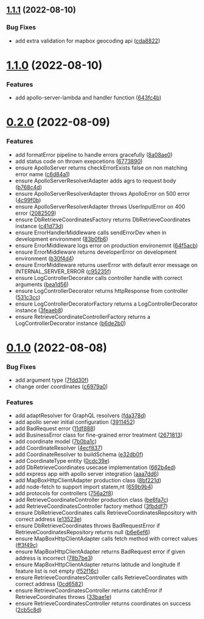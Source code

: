 ## [1.1.1](https://github.com/DiegoSalas27/cloud-backend-test/compare/v1.1.0...v1.1.1) (2022-08-10)


### Bug Fixes

* add extra validation for mapbox geocoding api ([cda8822](https://github.com/DiegoSalas27/cloud-backend-test/commit/cda882250b261b6e4b80f448f343a724ada67b33))



# [1.1.0](https://github.com/DiegoSalas27/cloud-backend-test/compare/v0.2.0...v1.1.0) (2022-08-10)


### Features

* add apollo-server-lambda and handler function ([643fc4b](https://github.com/DiegoSalas27/cloud-backend-test/commit/643fc4bc8407dd3b545d1576182d0d4a1746a2fa))



# [0.2.0](https://github.com/DiegoSalas27/cloud-backend-test/compare/v0.1.0...v0.2.0) (2022-08-09)


### Features

* add formatError pipeline to handle errors gracefully ([8a08ae0](https://github.com/DiegoSalas27/cloud-backend-test/commit/8a08ae03a76025f95768ec9ab9746536c9c18c97))
* add status code on thrown exepcetions ([6773890](https://github.com/DiegoSalas27/cloud-backend-test/commit/67738902702fc0fe6e74ccb4a772b081b1ed08b3))
* ensure ApolloServer returns checkErrorExists false on non matching error name ([c6d84a1](https://github.com/DiegoSalas27/cloud-backend-test/commit/c6d84a1c11fefdc34c93a24db29946a1d8466143))
* ensure ApolloServerResolverAdapter adds agrs to request body ([b768c4d](https://github.com/DiegoSalas27/cloud-backend-test/commit/b768c4d6f132220ba6f96d847d293dd18015fc1a))
* ensure ApolloServerResolverAdapter throws ApolloError on 500 error ([4c99f0b](https://github.com/DiegoSalas27/cloud-backend-test/commit/4c99f0b4f89ba196e1382762a409a90128fc8d46))
* ensure ApolloServerResolverAdapter throws UserInputError on 400 error ([2082509](https://github.com/DiegoSalas27/cloud-backend-test/commit/20825093f1e12cd5b6b6a61444318882d2864910))
* ensure DbRetrieveCoordinatesFactory returns DbRetrieveCoordinates instance ([c41d73d](https://github.com/DiegoSalas27/cloud-backend-test/commit/c41d73d3583315c11ce9f1ae0ee6c83ee1a22b42))
* ensure ErrorHandlerMiddleware calls sendErrorDev when in development environment ([83b0fb6](https://github.com/DiegoSalas27/cloud-backend-test/commit/83b0fb687adb889a5b4b2a1403af425263dd15e3))
* ensure ErrorMiddleware logs error on production environemnt ([64f5acb](https://github.com/DiegoSalas27/cloud-backend-test/commit/64f5acb702c429d1299325430f36903774673bf8))
* ensure ErrorMiddleware returns developerError on development environment ([b30f4d4](https://github.com/DiegoSalas27/cloud-backend-test/commit/b30f4d4b1e1d160ef1a6a580a6ba962b90bcd826))
* ensure ErrorMiddleware returns userError with default error message on INTERNAL_SERVER_ERROR ([c95235f](https://github.com/DiegoSalas27/cloud-backend-test/commit/c95235f836ca8e5c9b2141949874c1b680b1d86e))
* ensure LogControllerDecorator calls controller handle with correct arguments ([bea1d56](https://github.com/DiegoSalas27/cloud-backend-test/commit/bea1d5671a10f9aac45547751127f5da46d18e5f))
* ensure LogControllerDecorator returns httpResponse from controller ([531c3cc](https://github.com/DiegoSalas27/cloud-backend-test/commit/531c3cc58eb0a0ad4be04279f070393f24f3e8cf))
* ensure LogControllerDecoratorFactory returns a LogControllerDecorator instance ([3feaeb8](https://github.com/DiegoSalas27/cloud-backend-test/commit/3feaeb8c0bf3e2c50cb5d1d81e2bc4bbf8a6c6e7))
* ensure RetrieveCoordinateControllerFactory returns a LogControllerDecorator instance ([b6de2b0](https://github.com/DiegoSalas27/cloud-backend-test/commit/b6de2b0afab32f9a33804f27770bd76d9edf0425))



# [0.1.0](https://github.com/DiegoSalas27/cloud-backend-test/compare/7b0ba1c0b2bfedc36703c745ed341ba2b7794acb...v0.1.0) (2022-08-08)


### Bug Fixes

* add argument type ([7fdd30f](https://github.com/DiegoSalas27/cloud-backend-test/commit/7fdd30f9759e5e0b5ea21d8fc2e8a668a45de680))
* change order coordinates ([c6979a0](https://github.com/DiegoSalas27/cloud-backend-test/commit/c6979a0c982b68274cfd9475beb0f34565d384e8))


### Features

* add adaptResolver for GraphQL resolvers ([fda378d](https://github.com/DiegoSalas27/cloud-backend-test/commit/fda378db2e4678701065aea5efa39cb39880285e))
* add apollo server initial configuration ([3911452](https://github.com/DiegoSalas27/cloud-backend-test/commit/3911452a3e4e0762aad77ae91fd7c59e6f9500a8))
* add BadRequest error ([11df888](https://github.com/DiegoSalas27/cloud-backend-test/commit/11df888a2b805c071cfdc1e178dcc43208697377))
* add BusinessError class for fine-grained error treatment ([2671813](https://github.com/DiegoSalas27/cloud-backend-test/commit/26718138a4628fa898063644dae09bd10719a731))
* add coordinate model ([7b0ba1c](https://github.com/DiegoSalas27/cloud-backend-test/commit/7b0ba1c0b2bfedc36703c745ed341ba2b7794acb))
* add CoordinateResolver ([4ecf837](https://github.com/DiegoSalas27/cloud-backend-test/commit/4ecf8378ee719498f66182e2326cd49abcd17dbe))
* add CoordinateResolver to buildSchema ([e32db0f](https://github.com/DiegoSalas27/cloud-backend-test/commit/e32db0fc46e522ea1b3f3c1b0586e4fa75f7d291))
* add CoordinateType entity ([0cdc39e](https://github.com/DiegoSalas27/cloud-backend-test/commit/0cdc39eb047281cfed478831effc163669b1a9f7))
* add DbRetrieveCoordinates usecase implementation ([662b4ed](https://github.com/DiegoSalas27/cloud-backend-test/commit/662b4edfc5907edebce0f4428c0cca3a8e847f71))
* add express app with apollo server integration ([aaa7dd6](https://github.com/DiegoSalas27/cloud-backend-test/commit/aaa7dd67c27c9f97c1de2b23ace8d6387e0531ea))
* add MapBoxHttpClientAdapter production class ([8bf221d](https://github.com/DiegoSalas27/cloud-backend-test/commit/8bf221d8024aa1aebf31769aa25119ff4726af74))
* add node-fetch to support import statem,nt ([659b9b4](https://github.com/DiegoSalas27/cloud-backend-test/commit/659b9b479ee8ba1dbe8dad53d0b22fa9346ba00b))
* add protocols for controllers ([756a2f8](https://github.com/DiegoSalas27/cloud-backend-test/commit/756a2f8a5e46b45a2c172aa5e485b50ee38a5ad6))
* add RetrieveCoordinateController production class ([be6fa7c](https://github.com/DiegoSalas27/cloud-backend-test/commit/be6fa7ccc1176ba22a43ba499c329e7dc3a91e2f))
* add RetrieveCoordinatesController factory method ([3fbddf7](https://github.com/DiegoSalas27/cloud-backend-test/commit/3fbddf79e0ce7c0cc3771da998c465b4d3065767))
* ensure DbRetrieveCoordinates calls RetrieveCoordinatesRepository with correct address ([e13523e](https://github.com/DiegoSalas27/cloud-backend-test/commit/e13523ea59bc812e97f35ee535c59e2a2639a2dc))
* ensure DbRetrieveCoordinates throws BadRequestError if RetrieveCoordinatesRepository returns null ([b6e6ef6](https://github.com/DiegoSalas27/cloud-backend-test/commit/b6e6ef6d646e0c7407bf4ccadb096329dc0a0ae7))
* ensure MapBoxHttpClientAdapter calls fetch method with correct values ([ff3f49c](https://github.com/DiegoSalas27/cloud-backend-test/commit/ff3f49c28b10d430b507de0367b6ce6a707b55f8))
* ensure MapBoxHttpClientAdapter returns BadRequest error if given address is incorrect ([78b7be3](https://github.com/DiegoSalas27/cloud-backend-test/commit/78b7be3b90ba75366261e17f60cff177378ce592))
* ensure MapBoxHttpClientAdapter returns latitude and longitude if feature list is not empty ([f52f16c](https://github.com/DiegoSalas27/cloud-backend-test/commit/f52f16cf64a8edc9d74ff942efc8163770721d89))
* ensure RetrieveCoordinatesController calls RetrieveCoordinates with correct address ([0cd6582](https://github.com/DiegoSalas27/cloud-backend-test/commit/0cd658288bba52760971ca72306862f3705c5380))
* ensure RetrieveCoordinatesController returns catchError if RetrieveCoordinates throws ([33bae1e](https://github.com/DiegoSalas27/cloud-backend-test/commit/33bae1ea74cd922bc48595ff9d2149d9e6f3e500))
* ensure RetrieveCoordinatesController returns coordinates on success ([2cb5c8d](https://github.com/DiegoSalas27/cloud-backend-test/commit/2cb5c8d1c9c9558c71b1073569476eff1d69a688))



